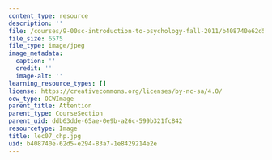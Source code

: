 ```yaml
---
content_type: resource
description: ''
file: /courses/9-00sc-introduction-to-psychology-fall-2011/b408740e62d5e29483a71e8429214e2e_lec07_chp.jpg
file_size: 6575
file_type: image/jpeg
image_metadata:
  caption: ''
  credit: ''
  image-alt: ''
learning_resource_types: []
license: https://creativecommons.org/licenses/by-nc-sa/4.0/
ocw_type: OCWImage
parent_title: Attention
parent_type: CourseSection
parent_uid: ddb63dde-65ae-0e9b-a26c-599b321fc842
resourcetype: Image
title: lec07_chp.jpg
uid: b408740e-62d5-e294-83a7-1e8429214e2e
---
```

